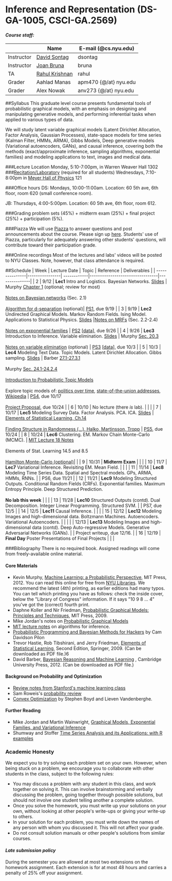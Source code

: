 # Inference and Representation (DS-GA-1005, CSCI-GA.2569)
#### *Course staff:*
| | Name | E-mail (@cs.nyu.edu) |
|----------|---------------|----------------|
|Instructor| [David Sontag](http://cs.nyu.edu/~dsontag/)        | dsontag           |
|Instructor| [Joan Bruna](http://cims.nyu.edu/~bruna/)        | bruna        |
|TA| [Rahul Krishnan](http://cs.nyu.edu/~rahul/) | rahul |
|Grader| Aahlad Manas | apm470 {@/at} nyu.edu |
|Grader| Alex Nowak | anv273 {@/at} nyu.edu |

##Syllabus
This graduate level course presents fundamental tools of probabilistic graphical models, with an emphasis on designing and manipulating generative models, and performing inferential tasks when applied to various types of data. 

We will study latent variable graphical models (Latent Dirichlet Allocation, Factor Analysis, Gaussian Processes), state-space models for time series (Kalman Filter, HMMs, ARMA), Gibbs Models, Deep generative models (Variational autoencoders, GANs), and causal inference, covering both the methods (exact/approximate inference, sampling algorithms, exponential families) and modeling applications to text, images and medical data.

###Lecture Location
Monday, 5:10-7:00pm, in Warren Weaver Hall 1302
###[Recitation/Laboratory](https://github.com/inf16nyu/home/tree/master/labs) (required for all students)
Wednesdays, 7:10-8:00pm in [Meyer Hall of Physics](http://physics.as.nyu.edu/object/physics.directions) 121 

###Office hours
DS: Mondays, 10:00-11:00am. Location: 60 5th ave, 6th floor, room 620 (small conference room).

JB: Thursdays, 4:00-5:00pm. Location: 60 5th ave, 6th floor, room 612.

###Grading
problem sets (45%) + midterm exam (25%) + final project (25%) + participation (5%). 

###Piazza 
We will use [Piazza](http://piazza.com/nyu/fall2016/dsga1005csciga2569/home) to answer questions and post announcements about the course. Please sign up [here](http://piazza.com/nyu/fall2016/dsga1005csciga2569). Students' use of Piazza, particularly for adequately answering other students' questions, will contribute toward their participation grade.

###Online recordings 
Most of the lectures and labs' videos will be posted to NYU Classes. Note, however, that class attendance is required.

##Schedule
| Week        | Lecture Date           | Topic       |  Reference                    |  Deliverables  |
| ---------------|----------------| ------------|---------------------------------|---------------|
| 2 | 9/12  | **Lec1** Intro and Logistics. Bayesian Networks. [Slides](https://github.com/inf16nyu/home/blob/master/slides/lecture1.pdf) | Murphy [Chapter 1](http://www.cs.ubc.ca/~murphyk/MLbook/pml-intro-22may12.pdf) (optional; review for most)<br /><br />[Notes on Bayesian networks](https://people.eecs.berkeley.edu/~jordan/prelims/chapter2.pdf) (Sec. 2.1)<br /><br />[Algorithm for d-separation](http://pgm.stanford.edu/Algs/page-75.pdf) (optional)| [PS1](https://github.com/inf16nyu/home/blob/master/hw/ps1.pdf), due 9/19 |
| 3 | 9/19  | **Lec2** Undirected Graphical Models. Markov Random Fields. Ising Model. Applications to Statistical Physics. [Slides](https://github.com/inf16nyu/home/blob/master/slides/lecture2.pdf) |[Notes on MRFs](https://people.eecs.berkeley.edu/~jordan/prelims/chapter2.pdf) (Sec. 2.2-2.4)<br /><br /> [Notes on exponential families](https://people.eecs.berkeley.edu/~jordan/courses/260-spring10/other-readings/chapter8.pdf) |  [PS2](https://github.com/inf16nyu/home/blob/master/hw/ps2/ps2.pdf) \[[data](https://github.com/inf16nyu/home/blob/master/hw/ps2/text_data.csv)\], due 9/26 |
| 4 | 9/26 | **Lec3** Introduction to Inference. Variable elimination. [Slides](https://github.com/inf16nyu/home/blob/master/slides/lecture3.pdf) | Murphy [Sec. 20.3](http://site.ebrary.com/lib/nyulibrary/reader.action?ppg=745&docID=10597102&tm=1474470463032)<br /><br /> [Notes on variable elimination](https://people.eecs.berkeley.edu/~jordan/prelims/chapter3.pdf) (optional)  | [PS3](https://github.com/inf16nyu/home/blob/master/hw/ps3/ps3.pdf) \[[data](https://github.com/inf16nyu/home/blob/master/hw/ps3/ps3_data.zip)\], due 10/3 |
| 5 | 10/3 | **Lec4** Modeling Text Data. Topic Models. Latent Dirichlet Allocation. Gibbs sampling. [Slides](https://github.com/inf16nyu/home/blob/master/slides/lecture4.pdf)  | Barber [27.1-27.3.1](http://web4.cs.ucl.ac.uk/staff/D.Barber/textbook/181115.pdf)<br /><br />Murphy [Sec. 24.1-24.2.4](http://site.ebrary.com/lib/nyulibrary/reader.action?ppg=868&docID=10597102&tm=1474471957223) <br /><br />[Introduction to Probabilistic Topic Models](http://www.cs.princeton.edu/~blei/papers/Blei2011.pdf) <br /><br /> Explore topic models of: [politics over time](https://s3.amazonaws.com/smapp/lda/index.html), [state-of-the-union addresses](http://mimno.infosci.cornell.edu/jsLDA/), [Wikipedia](http://www.princeton.edu/~achaney/tmve/wiki100k/browse/topic-presence.html) | [PS4](https://github.com/inf16nyu/home/blob/master/hw/ps4/), due 10/17 <br /><br />[Project Proposal](https://github.com/inf16nyu/home/raw/master/project/final_project_proposal_inf.pdf), due 10/24 |
| 6 | 10/10 |  No lecture (there *is* lab). |  |  | 
| 7 |  10/17 | **Lec5** Modeling Survey Data. Factor Analysis. PCA. ICA. [Slides](https://github.com/inf16nyu/home/blob/master/slides/lecture5.pdf) | [Elements of Statistical Learning, Ch.14](http://statweb.stanford.edu/~tibs/ElemStatLearn/)<br /><br /> [Finding Structure in Randomness (...), Halko, Martinsson, Tropp](https://arxiv.org/pdf/0909.4061v2.pdf) |  [PS5](https://github.com/inf16nyu/home/blob/master/hw/ps5/), due 10/24 |
| 8 | 10/24 | **Lec6** Clustering. EM. Markov Chain Monte-Carlo (MCMC). | [MIT Lecture 18 Notes](https://ocw.mit.edu/courses/electrical-engineering-and-computer-science/6-438-algorithms-for-inference-fall-2014/lecture-notes/MIT6_438F14_Lec18.pdf) <br /><br /> Elements of Stat. Learning 14.5 and 8.5 <br /><br /> [Hamilton Monte-Carlo (optional)](http://www.mcmchandbook.net/HandbookChapter5.pdf)|   | 
| 9 | 10/31 | **Midterm Exam** | |  |
| 10 | 11/7 | **Lec7** Variational Inference. Revisiting EM. Mean Field. |  |  |
| 11 | 11/14 | **Lec8** Modeling Time Series Data. Spatial and Spectral models. GPs, ARMA, HMMs, RNNs. | | PS6, due 11/21 | 
| 12 | 11/21 | **Lec9** Modeling Structured Outputs. Conditional Random Fields (CRFs). Exponential families. Maximum Entropy Principle. Deep Structured Prediction. <br /><br />**No lab this week** |  |  |
| 13 | 11/28 |  **Lec10** Structured Outputs (contd). Dual Decomposition. Integer Linear Programming. Structured SVM. |  | PS7, due 12/5 |
| 14 | 12/5 | **Lec11** Causal Inference. |  |  |
| 15 | 12/12 | **Lec12** Modeling Images and high-dimensional data. Boltzmann Machines. Autoencoders. Variational Autoencoders. |  |  |
|  | 12/13  | **Lec13** Modeling Images and high-dimensional data (contd). Deep Auto-regressive Models. Generative Adversarial Networks (GANs). |  | Project writeup, due 12/16. |
| 16 | 12/19 | **Final Day**  Poster Presentations of Final Projects | | |

###Bibliography
There is no required book. Assigned readings will come from freely-available online material.
#### Core Materials
  - Kevin Murphy, [Machine Learning: a Probabilistic Perspective](http://www.cs.ubc.ca/%7Emurphyk/MLbook/index.html), MIT Press, 2012. You can read this online for free from [NYU Libraries](http://site.ebrary.com/lib/nyulibrary/detail.action?docID=10597102). We recommend the latest (4th) printing, as earlier editions had many typos. You can tell which printing you have as follows: check the inside cover, below the "Library of Congress" information. If it says "10 9 8 ... 4" you've got the (correct) fourth print.
  - Daphne Koller and Nir Friedman, [Probabilistic Graphical Models: Principles and Techniques](http://pgm.stanford.edu/), MIT Press, 2009.
  - Mike Jordan's notes on [Probabilistic Graphical Models](https://people.eecs.berkeley.edu/~jordan/prelims/)
  - [MIT lecture notes](http://ocw.mit.edu/courses/electrical-engineering-and-computer-science/6-438-algorithms-for-inference-fall-2014/lecture-notes/) on algorithms for inference.
  - [Probabilistic Programming and Bayesian Methods for Hackers](https://camdavidsonpilon.github.io/Probabilistic-Programming-and-Bayesian-Methods-for-Hackers/) by Cam Davidson Pilon
  - Trevor Hastie, Rob Tibshirani, and Jerry Friedman, [Elements of Statistical Learning](http://statweb.stanford.edu/~tibs/ElemStatLearn/), Second Edition, Springer, 2009. (Can be downloaded as PDF file.)6
  - David Barber, [Bayesian Reasoning and Machine Learning](http://web4.cs.ucl.ac.uk/staff/D.Barber/pmwiki/pmwiki.php?n=Brml.Online) , Cambridge University Press, 2012. (Can be downloaded as PDF file.)

#### Background on Probability and Optimization
  - [Review notes from Stanford's machine learning class](http://cs229.stanford.edu/section/cs229-prob.pdf)
  - Sam Roweis's [probability review](http://cs.nyu.edu/%7Edsontag/courses/ml12/notes/probx.pdf)
  - [Convex Optimization](http://www.stanford.edu/%7Eboyd/cvxbook/) by Stephen Boyd and Lieven Vandenberghe.

#### Further Reading
  - Mike Jordan and Martin Wainwright, [Graphical Models, Exponential Families, and Variational Inference](https://people.eecs.berkeley.edu/~wainwrig/Papers/WaiJor08_FTML.pdf)
  - Shumway and Stoffer [Time Series Analysis and its Applications: with R examples](http://www.stat.pitt.edu/stoffer/tsa4/)

### Academic Honesty

We expect you to try solving each problem set on your own. However, when being stuck on a problem, we encourage you to collaborate with other students in the class, subject to the following rules:
  - You may discuss a problem with any student in this class, and work together on solving it. This can involve brainstorming and verbally discussing the problem, going together through possible solutions, but should not involve one student telling another a complete solution.
  - Once you solve the homework, you must write up your solutions on your own, without looking at other people's write-ups or giving your write-up to others.
  - In your solution for each problem, you must write down the names of any person with whom you discussed it. This will not affect your grade.
  - Do not consult solution manuals or other people's solutions from similar courses.

#### *Late submission policy*
During the semester you are allowed at most two extensions on the homework assignment. Each extension is for at most 48 hours and carries a penalty of 25% off your assignment.
